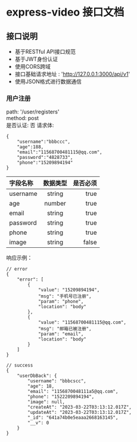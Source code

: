 # express-video 接口文档
## 接口说明
* 基于RESTful API接口规范
* 基于JWT身份认证
* 使用CORS跨域
* 接口基础请求地址 : 'http://127.0.0.1:3000/api/v1'
* 使用JSON格式进行数据通信


### 用户注册
path: '/user/registers' <br />
method: post <br />
是否认证: 否
请求体:
```
{
    "username":"bbbccc",
    "age":188,
    "email":"11568700481115@qq.com",
    "password":"4828733",
    "phone":"15209894194"
}
```
| 字段名称 | 数据类型 | 是否必须 | 
| :---        |    :----:   |          ---: |
| username | string | true |
| age | number | true |
| email | string | true |
| password | string | true |
| phone | string | true |
| image | string | false |

响应示例：
```
// error
{
    "error": [
        {
            "value": "15209894194",
            "msg": "手机号已注册",
            "param": "phone",
            "location": "body"
        },
        {
            "value": "11568700481115@qq.com",
            "msg": "邮箱已被注册",
            "param": "email",
            "location": "body"
        }
    ]
}
```

```
// success
{
    "userDbBack": {
        "username": "bbbcscc",
        "age": 18,
        "email": "1156870048111a5@qq.com",
        "phone": "1522209894194",
        "image": null,
        "createAt": "2023-03-22T03:13:12.017Z",
        "updateAt": "2023-03-22T03:13:12.017Z",
        "_id": "641a74b0e5eaaa2668163145",
        "__v": 0
    }
}
```

